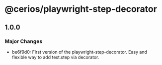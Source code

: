 # @cerios/playwright-step-decorator

## 1.0.0

### Major Changes

- be6f9d0: First version of the playwright-step-decorator. Easy and flexible way to add test.step via decorator.
